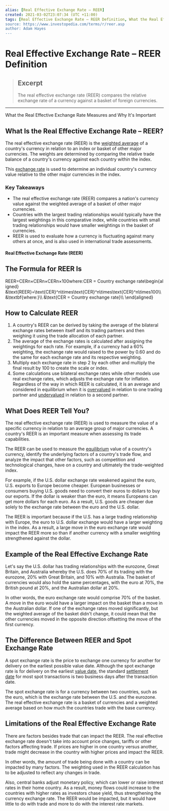 ```yaml
---
alias: [Real Effective Exchange Rate – REER]
created: 2021-03-02T23:07:34 (UTC +11:00)
tags: [Real Effective Exchange Rate – REER Definition, What the Real Effective Exchange Rate Measures and Why It's Important]
source: https://www.investopedia.com/terms/r/reer.asp
author: Adam Hayes
---
```


# Real Effective Exchange Rate – REER Definition

> ## Excerpt
> The real effective exchange rate (REER) compares the relative exchange rate of a currency against a basket of foreign currencies.

---

What the Real Effective Exchange Rate Measures and Why It's Important
## What Is the Real Effective Exchange Rate – REER?

The real effective exchange rate (REER) is the [weighted average](https://www.investopedia.com/terms/w/weightedaverage.asp) of a country's currency in relation to an index or basket of other major currencies. The weights are determined by comparing the relative trade balance of a country's currency against each country within the index.

This [exchange rate](https://www.investopedia.com/terms/e/exchangerate.asp) is used to determine an individual country's currency value relative to the other major currencies in the index.

### Key Takeaways

-   The real effective exchange rate (REER) compares a nation's currency value against the weighted average of a basket of other major currencies.
-   Countries with the largest trading relationships would typically have the largest weightings in this comparative index, while countries with small trading relationships would have smaller weightings in the basket of currencies.
-   REER is used to evaluate how a currency is fluctuating against many others at once, and is also used in international trade assessments.

#### Real Effective Exchange Rate (REER)

## The Formula for REER Is

REER\=CERn×CERn×CERn×100where:CER = Country exchange rate\\begin{aligned} &\\text{REER}=\\text{CER}^n\\times\\text{CER}^n\\times\\text{CER}^n\\times100\\\\ &\\textbf{where:}\\\\ &\\text{CER = Country exchange rate}\\\\ \\end{aligned}

## How to Calculate REER

1.  A country's REER can be derived by taking the average of the bilateral exchange rates between itself and its trading partners and then weighing it using the trade allocation of each partner.
2.  The average of the exchange rates is calculated after assigning the weightings for each rate. For example, if a currency had a 60% weighting, the exchange rate would raised to the power by 0.60 and do the same for each exchange rate and its respective weighting.
3.  Multiply each exchange rate in step 2 by each other and multiply the final result by 100 to create the scale or index.
4.  Some calculations use bilateral exchange rates while other models use real exchange rates, which adjusts the exchange rate for inflation. Regardless of the way in which REER is calculated, it is an average and considered in equilibrium when it is [overvalued](https://www.investopedia.com/terms/o/overvalued.asp) in relation to one trading partner and [undervalued](https://www.investopedia.com/terms/u/undervalued.asp) in relation to a second partner.

## What Does REER Tell You?

The real effective exchange rate (REER) is used to measure the value of a specific currency in relation to an average group of major currencies. A country's REER is an important measure when assessing its trade capabilities.

The REER can be used to measure the [equilibrium](https://www.investopedia.com/terms/e/equilibrium.asp) value of a country's currency, identify the underlying factors of a country's trade flow, and analyze the impact that other factors, such as competition and technological changes, have on a country and ultimately the trade-weighted index.

For example, if the U.S. dollar exchange rate weakened against the euro, U.S. exports to Europe become cheaper. European businesses or consumers buying U.S. goods need to convert their euros to dollars to buy our exports. If the dollar is weaker than the euro, it means Europeans can get more dollars for each euro. As a result, U.S. goods are cheaper due solely to the exchange rate between the euro and the U.S. dollar.

The REER is important because if the U.S. has a large trading relationship with Europe, the euro to U.S. dollar exchange would have a larger weighting in the index. As a result, a large move in the euro exchange rate would impact the REER more so than if another currency with a smaller weighting strengthened against the dollar.

## Example of the Real Effective Exchange Rate

Let's say the U.S. dollar has trading relationships with the eurozone, Great Britain, and Australia whereby the U.S. does 70% of its trading with the eurozone, 20% with Great Britain, and 10% with Australia. The basket of currencies would also hold the same percentages, with the euro at 70%, the British pound at 20%, and the Australian dollar at 20%.

In other words, the euro exchange rate would comprise 70% of the basket. A move in the euro would have a larger impact on the basket than a move in the Australian dollar. If one of the exchange rates moved significantly, but the weighted average of the basket didn't change, it could mean that the other currencies moved in the opposite direction offsetting the move of the first currency.

## The Difference Between REER and Spot Exchange Rate

A spot exchange rate is the price to exchange one currency for another for delivery on the earliest possible value date. Although the spot exchange rate is for delivery on the earliest [value date](https://www.investopedia.com/terms/v/valuedate.asp), the standard [settlement date](https://www.investopedia.com/terms/s/settlementdate.asp) for most spot transactions is two business days after the transaction date.

The spot exchange rate is for a currency between two countries, such as the euro, which is the exchange rate between the U.S. and the eurozone. The real effective exchange rate is a basket of currencies and a weighted average based on how much the countries trade with the base currency.

## Limitations of the Real Effective Exchange Rate

There are factors besides trade that can impact the REER. The real effective exchange rate doesn't take into account price changes, tariffs or other factors affecting trade. If prices are higher in one country versus another, trade might decrease in the country with higher prices and impact the REER.

In other words, the amount of trade being done with a country can be impacted by many factors. The weighting used in the REER calculation has to be adjusted to reflect any changes in trade.

Also, central banks adjust monetary policy, which can lower or raise interest rates in their home country. As a result, money flows could increase to the countries with higher rates as investors chase yield, thus strengthening the currency exchange rate. The REER would be impacted, but it would have little to do with trade and more to do with the interest rate markets.
